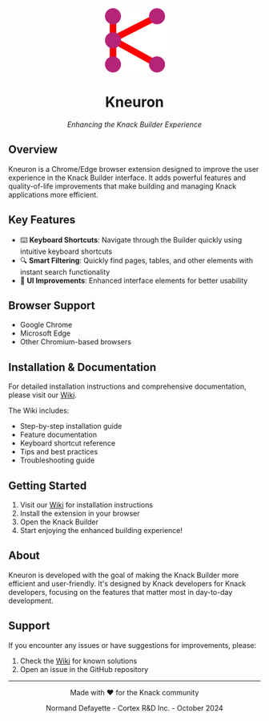 <div align="center">
  <img src="Kneuron-Icon128.png" alt="Kneuron Logo" width="128" height="128">
  <h1>Kneuron</h1>
  <p><em>Enhancing the Knack Builder Experience</em></p>
</div>

## Overview

Kneuron is a Chrome/Edge browser extension designed to improve the user experience in the Knack Builder interface. It adds powerful features and quality-of-life improvements that make building and managing Knack applications more efficient.

## Key Features

- ⌨️ **Keyboard Shortcuts**: Navigate through the Builder quickly using intuitive keyboard shortcuts
- 🔍 **Smart Filtering**: Quickly find pages, tables, and other elements with instant search functionality
- 🎨 **UI Improvements**: Enhanced interface elements for better usability

## Browser Support

- Google Chrome
- Microsoft Edge
- Other Chromium-based browsers

## Installation & Documentation

For detailed installation instructions and comprehensive documentation, please visit our [Wiki](../../wiki).

The Wiki includes:
- Step-by-step installation guide
- Feature documentation
- Keyboard shortcut reference
- Tips and best practices
- Troubleshooting guide

## Getting Started

1. Visit our [Wiki](../../wiki) for installation instructions
2. Install the extension in your browser
3. Open the Knack Builder
4. Start enjoying the enhanced building experience!

## About

Kneuron is developed with the goal of making the Knack Builder more efficient and user-friendly. It's designed by Knack developers for Knack developers, focusing on the features that matter most in day-to-day development.

## Support

If you encounter any issues or have suggestions for improvements, please:
1. Check the [Wiki](../../wiki) for known solutions
2. Open an issue in the GitHub repository

---

<div align="center">
  <p>Made with ❤️ for the Knack community</p>
  <p>Normand Defayette - Cortex R&D Inc. - October 2024</p>
</div>
